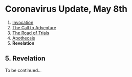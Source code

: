 <div style="margin: 0 auto; max-width: 36em;">
<h1>Coronavirus Update, May 8th</h1>

<ol>
  <li><a href="/blog/2005-covid-post/1-invocation/">Invocation</a></li>
  <li><a href="/blog/2005-covid-post/2-call-to-adventure/">The Call to Adventure</a></li>
  <li><a href="/blog/2005-covid-post/3-road-of-trials/">The Road of Trials</a></li>
  <li><a href="/blog/2005-covid-post/4-apotheosis/">Apotheosis</a></li>
  <li><strong>Revelation</strong></li>
</ol>

<h2>5. Revelation</h2>

<p>To be continued...</p>
</div>
